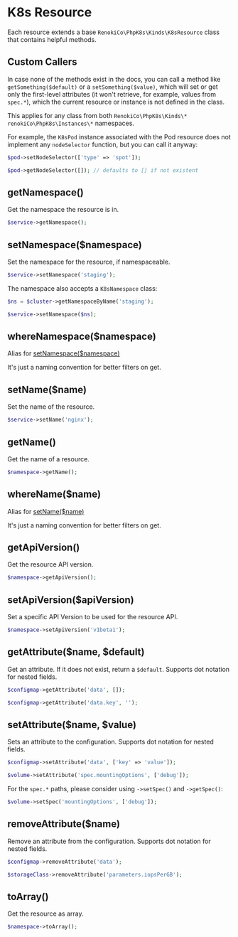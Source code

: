 # K8s Resource

Each resource extends a base `RenokiCo\PhpK8s\Kinds\K8sResource` class that contains helpful methods.

## Custom Callers

In case none of the methods exist in the docs, you can call a method like `getSomething($default)` or a `setSomething($value)`, which will set or get only the first-level attributes (it won't retrieve, for example, values from `spec.*`), which the current resource or instance is not defined in the class.

This applies for any class from both `RenokiCo\PhpK8s\Kinds\*` `renokiCo\PhpK8s\Instances\*` namespaces.

For example, the `K8sPod` instance associated with the Pod resource does not implement any `nodeSelector` function, but you can call it anyway:

```php
$pod->setNodeSelector(['type' => 'spot']);

$pod->getNodeSelector([]); // defaults to [] if not existent
```

## getNamespace()

Get the namespace the resource is in.

```php
$service->getNamespace();
```

## setNamespace($namespace)

Set the namespace for the resource, if namespaceable.

```php
$service->setNamespace('staging');
```

The namespace also accepts a `K8sNamespace` class:

```php
$ns = $cluster->getNamespaceByName('staging');

$service->setNamespace($ns);
```

## whereNamespace($namespace)

Alias for [setNamespace($namespace)](#setnamespacenamespace)

It's just a naming convention for better filters on get.

## setName($name)

Set the name of the resource.

```php
$service->setName('nginx');
```

## getName()

Get the name of a resource.

```php
$namespace->getName();
```

## whereName($name)

Alias for [setName($name)](#setnamename)

It's just a naming convention for better filters on get.

## getApiVersion()

Get the resource API version.

```php
$namespace->getApiVersion();
```

## setApiVersion($apiVersion)

Set a specific API Version to be used for the resource API.

```php
$namespace->setApiVersion('v1beta1');
```

## getAttribute($name, $default)

Get an attribute. If it does not exist, return a `$default`. Supports dot notation for nested fields.

```php
$configmap->getAttribute('data', []);
```

```php
$configmap->getAttribute('data.key', '');
```

## setAttribute($name, $value)

Sets an attribute to the configuration. Supports dot notation for nested fields.

```php
$configmap->setAttribute('data', ['key' => 'value']);
```

```php
$volume->setAttribute('spec.mountingOptions', ['debug']);
```

For the `spec.*` paths, please consider using `->setSpec()` and `->getSpec()`:

```php
$volume->setSpec('mountingOptions', ['debug']);
```

## removeAttribute($name)

Remove an attribute from the configuration. Supports dot notation for nested fields.

```php
$configmap->removeAttribute('data');
```

```php
$storageClass->removeAttribute('parameters.iopsPerGB');
```

## toArray()

Get the resource as array.

```php
$namespace->toArray();
```
